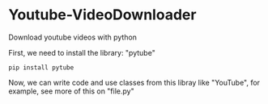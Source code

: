 # Youtube-VideoDownloader
Download youtube videos with python

First, we need to install the library: "pytube"

`pip install pytube`

Now, we can write code and use classes from this libray like "YouTube", for example, see more of this on "file.py" 
